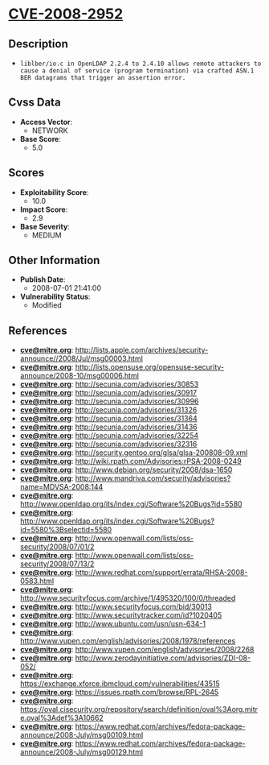 
# [CVE-2008-2952](https://cve.mitre.org/cgi-bin/cvename.cgi?name=CVE-2008-2952)

## Description

- `liblber/io.c in OpenLDAP 2.2.4 to 2.4.10 allows remote attackers to cause a denial of service (program termination) via crafted ASN.1 BER datagrams that trigger an assertion error.`

## Cvss Data

- **Access Vector**:
  - NETWORK
- **Base Score**:
  - 5.0

## Scores

- **Exploitability Score**:
  - 10.0
- **Impact Score**:
  - 2.9
- **Base Severity**:
  - MEDIUM

## Other Information

- **Publish Date**:
  - 2008-07-01 21:41:00
- **Vulnerability Status**:
  - Modified

## References

- **cve@mitre.org**: http://lists.apple.com/archives/security-announce//2008/Jul/msg00003.html
- **cve@mitre.org**: http://lists.opensuse.org/opensuse-security-announce/2008-10/msg00006.html
- **cve@mitre.org**: http://secunia.com/advisories/30853
- **cve@mitre.org**: http://secunia.com/advisories/30917
- **cve@mitre.org**: http://secunia.com/advisories/30996
- **cve@mitre.org**: http://secunia.com/advisories/31326
- **cve@mitre.org**: http://secunia.com/advisories/31364
- **cve@mitre.org**: http://secunia.com/advisories/31436
- **cve@mitre.org**: http://secunia.com/advisories/32254
- **cve@mitre.org**: http://secunia.com/advisories/32316
- **cve@mitre.org**: http://security.gentoo.org/glsa/glsa-200808-09.xml
- **cve@mitre.org**: http://wiki.rpath.com/Advisories:rPSA-2008-0249
- **cve@mitre.org**: http://www.debian.org/security/2008/dsa-1650
- **cve@mitre.org**: http://www.mandriva.com/security/advisories?name=MDVSA-2008:144
- **cve@mitre.org**: http://www.openldap.org/its/index.cgi/Software%20Bugs?id=5580
- **cve@mitre.org**: http://www.openldap.org/its/index.cgi/Software%20Bugs?id=5580%3Bselectid=5580
- **cve@mitre.org**: http://www.openwall.com/lists/oss-security/2008/07/01/2
- **cve@mitre.org**: http://www.openwall.com/lists/oss-security/2008/07/13/2
- **cve@mitre.org**: http://www.redhat.com/support/errata/RHSA-2008-0583.html
- **cve@mitre.org**: http://www.securityfocus.com/archive/1/495320/100/0/threaded
- **cve@mitre.org**: http://www.securityfocus.com/bid/30013
- **cve@mitre.org**: http://www.securitytracker.com/id?1020405
- **cve@mitre.org**: http://www.ubuntu.com/usn/usn-634-1
- **cve@mitre.org**: http://www.vupen.com/english/advisories/2008/1978/references
- **cve@mitre.org**: http://www.vupen.com/english/advisories/2008/2268
- **cve@mitre.org**: http://www.zerodayinitiative.com/advisories/ZDI-08-052/
- **cve@mitre.org**: https://exchange.xforce.ibmcloud.com/vulnerabilities/43515
- **cve@mitre.org**: https://issues.rpath.com/browse/RPL-2645
- **cve@mitre.org**: https://oval.cisecurity.org/repository/search/definition/oval%3Aorg.mitre.oval%3Adef%3A10662
- **cve@mitre.org**: https://www.redhat.com/archives/fedora-package-announce/2008-July/msg00109.html
- **cve@mitre.org**: https://www.redhat.com/archives/fedora-package-announce/2008-July/msg00129.html

